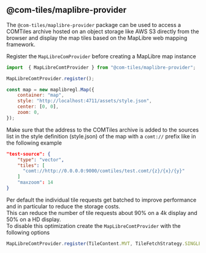 ## @com-tiles/maplibre-provider

The `@com-tiles/maplibre-provider` package can be used to access a COMTiles archive hosted on an object storage like AWS S3 directly from the browser 
and display the map tiles based on the MapLibre web mapping framework.

Register the `MapLibreComProvider` before creating a MapLibre map instance
````js
import  { MapLibreComtProvider } from "@com-tiles/maplibre-provider";

MapLibreComtProvider.register();

const map = new maplibregl.Map({
    container: "map",
    style: "http://localhost:4711/assets/style.json",
    center: [0, 0],
    zoom: 0,
});
````

Make sure that the address to the COMTiles archive is added to the sources list in the style definition (style.json) of the map
with a `comt://` prefix like in the following example
````json
"test-source": {
    "type": "vector",
    "tiles": [
      "comt://http://0.0.0.0:9000/comtiles/test.comt/{z}/{x}/{y}"
    ]
    "maxzoom": 14
}
````

Per default the individual tile requests get batched to improve performance and in particular to reduce the storage costs.  
This can reduce the number of tile requests about 90% on a 4k display and 50% on a HD display.  
To disable this optimization create the `MapLibreComtProvider` with the following options
````js
MapLibreComtProvider.register(TileContent.MVT, TileFetchStrategy.SINGLE)
````

